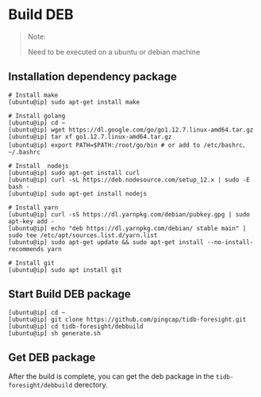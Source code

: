 # Build DEB

> Note:
> 
> Need to be executed on a ubuntu or debian machine

## Installation dependency package

```
# Install make
[ubuntu@ip] sudo apt-get install make

# Install golang
[ubuntu@ip] cd ~
[ubuntu@ip] wget https://dl.google.com/go/go1.12.7.linux-amd64.tar.gz
[ubuntu@ip] tar xf go1.12.7.linux-amd64.tar.gz
[ubuntu@ip] export PATH=$PATH:/root/go/bin # or add to /etc/bashrc、~/.bashrc

# Install  nodejs
[ubuntu@ip] sudo apt-get install curl
[ubuntu@ip] curl -sL https://deb.nodesource.com/setup_12.x | sudo -E bash -
[ubuntu@ip] sudo apt-get install nodejs

# Install yarn
[ubuntu@ip] curl -sS https://dl.yarnpkg.com/debian/pubkey.gpg | sudo apt-key add -
[ubuntu@ip] echo "deb https://dl.yarnpkg.com/debian/ stable main" | sudo tee /etc/apt/sources.list.d/yarn.list
[ubuntu@ip] sudo apt-get update && sudo apt-get install --no-install-recommends yarn

# Install git
[ubuntu@ip] sudo apt install git
```

## Start Build DEB package

```
[ubuntu@ip] cd ~
[ubuntu@ip] git clone https://github.com/pingcap/tidb-foresight.git
[ubuntu@ip] cd tidb-foresight/debbuild
[ubuntu@ip] sh generate.sh
```

## Get DEB package
After the build is complete, you can get the deb package in the `tidb-foresight/debbuild` derectory.
